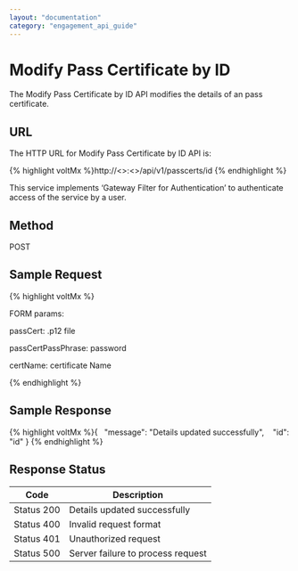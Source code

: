 ```yaml
---
layout: "documentation"
category: "engagement_api_guide"
---
```


# Modify Pass Certificate by ID

The Modify Pass Certificate by ID API modifies the details of an pass certificate.

## URL

The HTTP URL for Modify Pass Certificate by ID API is:

{% highlight voltMx %}http://<<host>>:<<port>>/api/v1/passcerts/id
{% endhighlight %}

This service implements ‘Gateway Filter for Authentication’ to authenticate access of the service by a user.

## Method

POST

## Sample Request

{% highlight voltMx %}

FORM params:

passCert: .p12 file

passCertPassPhrase: password

certName: certificate Name

{% endhighlight %}

## Sample Response

{% highlight voltMx %}{  
"message": "Details updated successfully",
   "id": "id"
}
{% endhighlight %}

## Response Status

| Code       | Description                       |
| ---------- | --------------------------------- |
| Status 200 | Details updated successfully      |
| Status 400 | Invalid request format            |
| Status 401 | Unauthorized request              |
| Status 500 | Server failure to process request |
